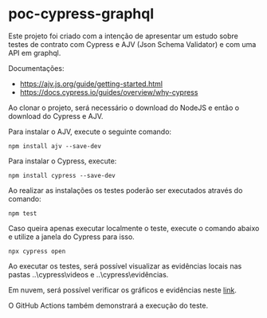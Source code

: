 # poc-cypress-graphql

Este projeto foi criado com a intenção de apresentar um estudo sobre testes de contrato com Cypress e AJV (Json Schema Validator) e com uma API em graphql.

Documentações:
- https://ajv.js.org/guide/getting-started.html
- https://docs.cypress.io/guides/overview/why-cypress

Ao clonar o projeto, será necessário o download do NodeJS e então o download do Cypress e AJV.

Para instalar o AJV, execute o seguinte comando:

    npm install ajv --save-dev

Para instalar o Cypress, execute:

    npm install cypress --save-dev

Ao realizar as instalações os testes poderão ser executados através do comando:

    npm test

Caso queira apenas executar localmente o teste, execute o comando abaixo e utilize a janela do Cypress para isso.

    npx cypress open

Ao executar os testes, será possível visualizar as evidências locais nas pastas ..\cypress\videos e ..\cypress\evidências.

Em nuvem, será possível verificar os gráficos e evidências neste [link](https://cloud.cypress.io/projects/xh7k56/runs/3/test-results/e10a5ea9-5086-46e2-a796-2c70f1b4dcb3 "link").

O GitHub Actions também demonstrará a execução do teste.